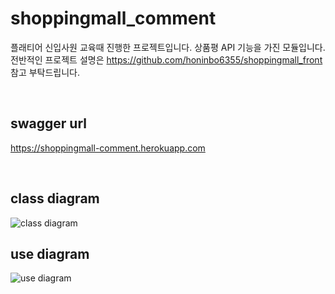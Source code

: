 # shoppingmall_comment
플래티어 신입사원 교육때 진행한 프로젝트입니다. 상품평 API 기능을 가진 모듈입니다. <br />
전반적인 프로젝트 설명은 https://github.com/honinbo6355/shoppingmall_front 참고 부탁드립니다.

<br />

## swagger url
https://shoppingmall-comment.herokuapp.com

<br />

## class diagram
![class diagram](classdiagram.PNG)

## use diagram
![use diagram](usediagram.PNG)
